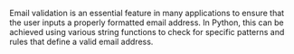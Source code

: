 Email validation is an essential feature in many applications to ensure that the user inputs a properly formatted email address. In Python, this can be achieved using various string functions to check for specific patterns and rules that define a valid email address.

